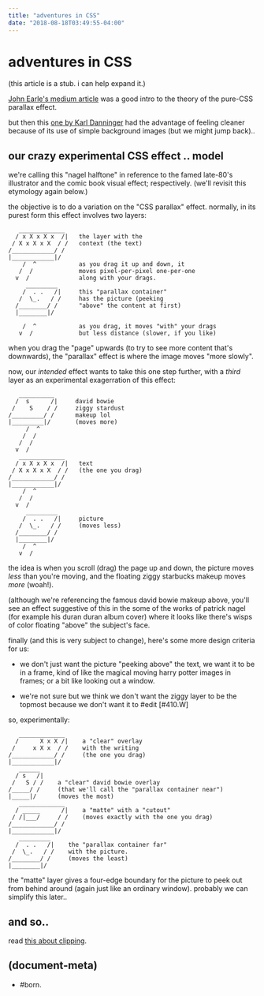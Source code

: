 ```yaml
---
title: "adventures in CSS"
date: "2018-08-18T03:49:55-04:00"
---
```

# adventures in CSS

(this article is a stub. i can help expand it.)

[John Earle's medium article][source1] was a good intro to the theory of
the pure-CSS parallax effect.

but then this [one by Karl Danninger][source2] had the advantage of
feeling cleaner because of its use of simple background images (but
we might jump back)..




## our crazy experimental CSS effect .. model

we're calling this "nagel halftone" in reference to the famed late-80's
illustrator and the comic book visual effect; respectively. (we'll revisit
this etymology again below.)

the objective is to do a variation on the "CSS parallax" effect.
normally, in its purest form this effect involves two layers:

       _____________
      / x X x X x  /|   the layer with the
     / X x X x X  / /   context (the text)
    /____________/ /
    |____________|/
        /  ^            as you drag it up and down, it
       /  /             moves pixel-per-pixel one-per-one
      v  /              along with your drags.
         _________
        /  . .   /|     this "parallax container"
       /  \_.   / /     has the picture (peeking
      /________/ /      "above" the content at first)
      |________|/

        /  ^            as you drag, it moves "with" your drags
       v  /             but less distance (slower, if you like)

when you drag the "page" upwards (to try to see more content that's
downwards), the "parallax" effect is where the image moves "more slowly".

now, our *intended* effect wants to take this one step further, with
a *third* layer as an experimental exagerration of this effect:

       __________
      /  s      /|     david bowie
     /    S    / /     ziggy stardust
    /_________/ /      makeup lol
    |_________|/       (moves more)
         /  ^
        /  /
       /  /
      v  /
       _____________
      / x X x X x  /|   text
     / X x X x X  / /   (the one you drag)
    /____________/ /
    |____________|/
        /  ^
       /  /
      v  /
         _________
        /  . .   /|     picture
       /  \_.   / /     (moves less)
      /________/ /
      |________|/
        /  ^
       v  /

the idea is when you scroll (drag) the page up and down, the picture
moves _less_ than you're moving, and the floating ziggy starbucks makeup
moves _more_ (woah!).

(although we're referencing the famous david bowie makeup above,
you'll see an effect suggestive of this in the some of the works of
patrick nagel (for example his duran duran album cover) where it looks
like there's wisps of color floating "above" the subject's face.

finally (and this is very subject to change), here's some more
design criteria for us:

  - we don't just want the picture "peeking above" the text,
    we want it to be in a frame, kind of like the magical moving
    harry potter images in frames; or a bit like looking out a window.

  - we're not sure but we think we don't want the ziggy layer
    to be the topmost because we don't want it to #edit [#410.W]

so, experimentally:

       _____________
      /      X x X /|    a "clear" overlay
     /     x X x  / /    with the writing
    /____________/ /     (the one you drag)
    |____________|/
       ______
      / s   /|
     /   S / /    a "clear" david bowie overlay
    /_____/ /     (that we'll call the "parallax container near")
    |_____|/      (moves the most)
       _____________
      / _____      /|    a "matte" with a "cutout"
     / /|___/     / /    (moves exactly with the one you drag)
    /____________/ /
    |____________|/
       _________
      /  . .   /|    the "parallax container far"
     /  \_.   / /    with the picture.
    /________/ /     (moves the least)
    |________|/


the "matte" layer gives a four-edge boundary for the picture to peek
out from behind around (again just like an ordinary window). probably we
can simplify this later..



## and so..

read [this about clipping][source3].




[source3]: https://getflywheel.com/layout/css-svg-clipping-and-masking-techniques/
[source2]: https://www.okgrow.com/posts/css-only-parallax
[source1]: https://medium.com/@johnearle/all-in-perspective-2996ee463509


## (document-meta)
  - #born.
